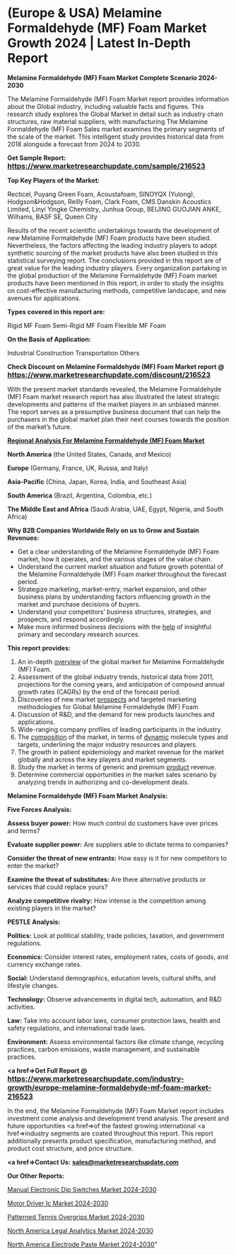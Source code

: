 # (Europe & USA) Melamine Formaldehyde (MF) Foam Market Growth 2024 | Latest In-Depth Report

<strong>Melamine Formaldehyde (MF) Foam Market Complete Scenario 2024-2030</strong>

The Melamine Formaldehyde (MF) Foam Market report provides information about the Global industry, including valuable facts and figures. This research study explores the Global Market in detail such as industry chain structures, raw material suppliers, with manufacturing The Melamine Formaldehyde (MF) Foam Sales market examines the primary segments of the scale of the market. This intelligent study provides historical data from 2018 alongside a forecast from 2024 to 2030.

<strong>Get Sample Report: <a href=https://www.marketresearchupdate.com/sample/216523><font size=3 color=#0000ff>https://www.marketresearchupdate.com/sample/216523</font></a></strong>

<strong>Top Key Players of the Market:</strong>

Recticel, Puyang Green Foam, Acoustafoam, SINOYQX (Yulong), Hodgson&Hodgson, Reilly Foam, Clark Foam, CMS Danskin Acoustics Limited, Linyi Yingke Chemistry, Junhua Group, BEIJING GUOJIAN ANKE, Wilhams, BASF SE, Queen City

Results of the recent scientific undertakings towards the development of new Melamine Formaldehyde (MF) Foam products have been studied. Nevertheless, the factors affecting the leading industry players to adopt synthetic sourcing of the market products have also been studied in this statistical surveying report. The conclusions provided in this report are of great value for the leading industry players. Every organization partaking in the global production of the Melamine Formaldehyde (MF) Foam market products have been mentioned in this report, in order to study the insights on cost-effective manufacturing methods, competitive landscape, and new avenues for applications.

<strong>Types covered in this report are: </strong>

Rigid MF Foam
Semi-Rigid MF Foam
Flexible MF Foam

<strong>On the Basis of Application:</strong>

Industrial
Construction
Transportation
Others

<strong>Check Discount on Melamine Formaldehyde (MF) Foam Market report @ <a href=https://www.marketresearchupdate.com/discount/216523><font size=3 color=#0000ff>https://www.marketresearchupdate.com/discount/216523</font></a></strong>

With the present market standards revealed, the Melamine Formaldehyde (MF) Foam market research report has also illustrated the latest strategic developments and patterns of the market players in an unbiased manner. The report serves as a presumptive business document that can help the purchasers in the global market plan their next courses towards the position of the market’s future.

<strong><u><b>Regional Analysis For Melamine Formaldehyde (MF) Foam Market</b></u></strong>

<strong><b>North America</b></strong> (the United States, Canada, and Mexico)

<strong><b>Europe </b></strong>(Germany, France, UK, Russia, and Italy)

<strong><b>Asia-Pacific</b></strong> (China, Japan, Korea, India, and Southeast Asia)

<strong><b>South America</b></strong> (Brazil, Argentina, Colombia, etc.)

<strong><b>The Middle East and Africa</b></strong> (Saudi Arabia, UAE, Egypt, Nigeria, and South Africa)

<strong>Why B2B Companies Worldwide Rely on us to Grow and Sustain Revenues:</strong>
<ul>
  <li>Get a clear understanding of the Melamine Formaldehyde (MF) Foam market, how it operates, and the various stages of the value chain.</li>
  <li>Understand the current market situation and future growth potential of the Melamine Formaldehyde (MF) Foam market throughout the forecast period.</li>
  <li>Strategize marketing, market-entry, market expansion, and other business plans by understanding factors influencing growth in the market and purchase decisions of buyers.</li>
  <li>Understand your competitors’ business structures, strategies, and prospects, and respond accordingly.</li>
  <li>Make more informed business decisions with the <a href=ASDF991299>help</a> of insightful primary and secondary research sources.</li>
</ul>
<strong>This report provides:</strong>
<ol>
  <li>An in-depth <a href=>overview</a> of the global market for Melamine Formaldehyde (MF) Foam.</li>
  <li>Assessment of the global industry trends, historical data from 2011, projections for the coming years, and anticipation of compound annual growth rates (CAGRs) by the end of the forecast period.</li>
  <li>Discoveries of new market <a href=>prospects</a> and targeted marketing methodologies for Global Melamine Formaldehyde (MF) Foam</li>
  <li>Discussion of R&amp;D, and the demand for new products launches and applications.</li>
  <li>Wide-ranging company profiles of leading participants in the industry.</li>
  <li>The <a href=ASDF881288>composition</a> of the market, in terms of <a href=>dynamic</a> molecule types and targets, underlining the major industry resources and players.</li>
  <li>The growth in patient epidemiology and market revenue for the market globally and across the key players and market segments.</li>
  <li>Study the market in terms of generic and premium <a href=>product</a> revenue.</li>
  <li>Determine commercial opportunities in the market sales scenario by analyzing trends in authorizing and co-development deals.</li>
</ol>

<strong>Melamine Formaldehyde (MF) Foam Market Analysis:</strong>

<strong>Five Forces Analysis:</strong>

<strong>Assess buyer power:</strong> How much control do customers have over prices and terms?

<strong>Evaluate supplier power:</strong> Are suppliers able to dictate terms to companies?

<strong>Consider the threat of new entrants:</strong> How easy is it for new competitors to enter the market?

<strong>Examine the threat of substitutes:</strong> Are there alternative products or services that could replace yours?

<strong>Analyze competitive rivalry:</strong> How intense is the competition among existing players in the market?

<strong>PESTLE Analysis:</strong>

<strong>Politics:</strong> Look at political stability, trade policies, taxation, and government regulations.

<strong>Economics:</strong> Consider interest rates, employment rates, costs of goods, and currency exchange rates.

<strong>Social:</strong> Understand demographics, education levels, cultural shifts, and lifestyle changes.

<strong>Technology:</strong> Observe advancements in digital tech, automation, and R&D activities.

<strong>Law:</strong> Take into account labor laws, consumer protection laws, health and safety regulations, and international trade laws.

<strong>Environment:</strong> Assess environmental factors like climate change, recycling practices, carbon emissions, waste management, and sustainable practices.

<strong><a href=>Get Full Report</a> @ <a href=https://www.marketresearchupdate.com/industry-growth/europe-melamine-formaldehyde-mf-foam-market-216523><font size=3 color=#0000ff>https://www.marketresearchupdate.com/industry-growth/europe-melamine-formaldehyde-mf-foam-market-216523</font></a></strong>

In the end, the Melamine Formaldehyde (MF) Foam Market report includes investment come analysis and development trend analysis. The present and future opportunities <a href=>of</a> the fastest growing international <a href=>industry</a> segments are coated throughout this report. This report additionally presents product specification, manufacturing method, and product cost structure, and price structure.

<strong><a href=><strong>Contact Us:</strong></a></strong>
<strong>sales@marketresearchupdate.com</strong>

<strong>Our Other Reports:</strong>

<a href=https://www.linkedin.com/pulse/manual-electronic-dip-switches-market-has-huge>Manual Electronic Dip Switches Market 2024-2030</a>

<a href=https://www.linkedin.com/pulse/motor-driver-ic-market-2023-analysis-growth>Motor Driver Ic Market 2024-2030</a>

<a href=https://www.linkedin.com/pulse/patterned-tennis-overgrips-market-research-report>Patterned Tennis Overgrips Market 2024-2030</a>

<a href=https://www.linkedin.com/pulse/north-america-legal-analytics-market-j4skf/>North America Legal Analytics Market 2024-2030</a>

<a href=https://www.linkedin.com/pulse/north-america-electrode-paste-market-bb62c/>North America Electrode Paste Market 2024-2030</a>"
